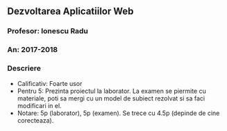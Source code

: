 ## Dezvoltarea Aplicatiilor Web
### Profesor: Ionescu Radu
### An: 2017-2018
### Descriere
* Calificativ: Foarte usor
* Pentru 5: Prezinta proiectul la laborator. La examen se piermite cu materiale, poti sa mergi cu un model de subiect rezolvat si sa faci modificari in el.
* Notare: 5p (laborator), 5p (examen). Se trece cu 4.5p (depinde de cine corecteaza).